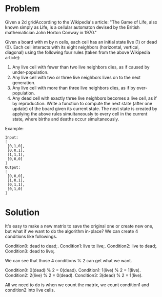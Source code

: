 Problem
==
Given a 2d gridAccording to the Wikipedia's article: "The Game of Life, also known simply as Life, is a cellular automaton devised by the British mathematician John Horton Conway in 1970."

Given a board with m by n cells, each cell has an initial state live (1) or dead (0). Each cell interacts with its eight neighbors (horizontal, vertical, diagonal) using the following four rules (taken from the above Wikipedia article):

1. Any live cell with fewer than two live neighbors dies, as if caused by under-population.
2. Any live cell with two or three live neighbors lives on to the next generation.
3. Any live cell with more than three live neighbors dies, as if by over-population.
4. Any dead cell with exactly three live neighbors becomes a live cell, as if by reproduction.
Write a function to compute the next state (after one update) of the board given its current state. The next state is created by applying the above rules simultaneously to every cell in the current state, where births and deaths occur simultaneously.

Example:

    Input: 
    [
     [0,1,0],
     [0,0,1],
     [1,1,1],
     [0,0,0]
    ]
    Output: 
    [
     [0,0,0],
     [1,0,1],
     [0,1,1],
     [0,1,0]
    ]


Solution
==
It's easy to make a new matrix to save the original one or create new one, but what if we want to do the algorithm in-place? We can create 4 conditions like followings.

Condition0: dead to dead;.
Condition1: live to live;.
Condition2: live to dead;.
Condition3: dead to live;.

We can see that those 4 conditions % 2 can get what we want.

Condition0: 0(dead) % 2 = 0(dead).
Condition1: 1(live) % 2 = 1(live).
Condition2: 2(live) % 2 = 0(dead).
Condition3: 3(dead) % 2 = 1(live).

All we need to do is when we count the matrix, we count condition1 and condition2 into live cells. 
